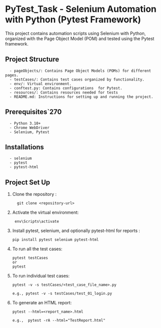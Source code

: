 # PyTest_Task - Selenium Automation with Python (Pytest Framework)

This project contains automation scripts using Selenium with Python, organized with the Page Object Model (POM) and tested using the Pytest framework.

## Project Structure

      - pageObjects/: Contains Page Object Models (POMs) for different pages.
      - testCases/: Contains test cases organized by functionality.
      - env/: Virtual environment.
      - conftest.py: Contains configurations  for Pytest.
      - resources/: Contains resources needed for tests 
      - README.md: Instructions for setting up and running the project.

## Prerequisites`270
      - Python 3.10+
      - Chrome WebDriver 
      - Selenium, Pytest

## Installations
      - selenium
      - pytest
      - pytest-html

## Project Set Up

 1. Clone the repository :
    
          git clone <repository-url>

 2. Activate the virtual environment:
     
         env\Scripts\activate

 3. Install pytest, selenium, and optionally pytest-html for reports :

        pip install pytest selenium pytest-html

 4. To run all the test cases:
    
        pytest testCases
        or
        pytest

 5. To run individual test cases:

        pytest -v -s testCases/<test_case_file_name>.py

        e.g., pytest -v -s testCases/test_01_login.py

 6. To generate an HTML report:
 
        pytest --html=<report_name>.html
   
        e.g.,  pytest -rA --html="TestReport.html"








